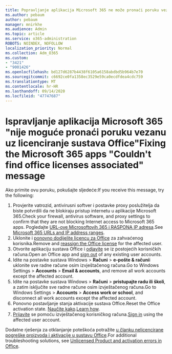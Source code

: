 ```yaml
---
title: Popravljanje aplikacija Microsoft 365 ne može pronaći poruku vezanu uz licencu za Office
ms.author: pebaum
author: pebaum
manager: mnirkhe
ms.audience: Admin
ms.topic: article
ms.service: o365-administration
ROBOTS: NOINDEX, NOFOLLOW
localization_priority: Normal
ms.collection: Adm_O365
ms.custom:
- "3421"
- "9001426"
ms.openlocfilehash: bd127d6287b4438f6105a6158abdbd5b964b7e70
ms.sourcegitcommit: c6692ce0fa1358ec3529e59ca0ecdfdea4cdc759
ms.translationtype: MT
ms.contentlocale: hr-HR
ms.lasthandoff: 09/14/2020
ms.locfileid: "47747687"
---
```

# <a name="fixing-the-microsoft-365-apps-couldnt-find-office-licenses-associated-message"></a><span data-ttu-id="6f862-102">Ispravljanje aplikacija Microsoft 365 "nije moguće pronaći poruku vezanu uz licenciranje sustava Office"</span><span class="sxs-lookup"><span data-stu-id="6f862-102">Fixing the Microsoft 365 apps "Couldn't find office licenses associated" message</span></span>

<span data-ttu-id="6f862-103">Ako primite ovu poruku, pokušajte sljedeće:</span><span class="sxs-lookup"><span data-stu-id="6f862-103">If you receive this message, try the following:</span></span>

1. <span data-ttu-id="6f862-104">Provjerite vatrozid, antivirusni softver i postavke proxy poslužitelja da biste potvrdili da ne blokiraju pristup internetu u aplikacije Microsoft 365.</span><span class="sxs-lookup"><span data-stu-id="6f862-104">Check your firewall, antivirus software, and proxy settings to confirm that they are not blocking Internet access to Microsoft 365 apps.</span></span> <span data-ttu-id="6f862-105">Pogledajte [URL-ove Microsoftovih 365 i RASPONA IP adresa](https://docs.microsoft.com/office365/enterprise/urls-and-ip-address-ranges).</span><span class="sxs-lookup"><span data-stu-id="6f862-105">See [Microsoft 365 URLs and IP address ranges](https://docs.microsoft.com/office365/enterprise/urls-and-ip-address-ranges).</span></span>
2. <span data-ttu-id="6f862-106">Uklonite i [ponovno dodijelite licencu za Office](https://docs.microsoft.com/microsoft-365/admin/manage/assign-licenses-to-users) za zahvaćenog korisnika.</span><span class="sxs-lookup"><span data-stu-id="6f862-106">Remove and [reassign the Office license](https://docs.microsoft.com/microsoft-365/admin/manage/assign-licenses-to-users) for the affected user.</span></span> 
3. <span data-ttu-id="6f862-107">Otvorite aplikaciju sustava Office i [odjavite](https://support.office.com/article/5a20dc11-47e9-4b6f-945d-478cb6d92071) se iz postojećih korisničkih računa.</span><span class="sxs-lookup"><span data-stu-id="6f862-107">Open an Office app and [sign out](https://support.office.com/article/5a20dc11-47e9-4b6f-945d-478cb6d92071) of any existing user accounts.</span></span>
4. <span data-ttu-id="6f862-108">Idite na postavke sustava Windows > **Računi**  >  **e-pošte & računi**i uklonite sve radne račune osim izvještačenog računa.</span><span class="sxs-lookup"><span data-stu-id="6f862-108">Go to Windows Settings > **Accounts** > **Email & accounts**, and remove all work accounts except the affected account.</span></span>
5. <span data-ttu-id="6f862-109">Idite na postavke sustava Windows > **Računi**  >  **pristupajte radu ili školi**, a zatim isključite sve radne račune osim izvještačenog računa.</span><span class="sxs-lookup"><span data-stu-id="6f862-109">Go to Windows Settings > **Accounts** > **Access work or school**, and disconnect all work accounts except the affected account.</span></span>
6. <span data-ttu-id="6f862-110">Ponovno postavljanje stanja aktivacije sustava Office.</span><span class="sxs-lookup"><span data-stu-id="6f862-110">Reset the Office activation state.</span></span> <span data-ttu-id="6f862-111">[Naučite kako](https://docs.microsoft.com/office365/troubleshoot/activation/reset-office-365-proplus-activation-state).</span><span class="sxs-lookup"><span data-stu-id="6f862-111">[Learn how](https://docs.microsoft.com/office365/troubleshoot/activation/reset-office-365-proplus-activation-state).</span></span>
7. <span data-ttu-id="6f862-112">[Prijavite](https://support.office.com/article/628ea040-f265-49de-b986-be09c3ebf8a9) se pomoću izvještačenog korisničkog računa.</span><span class="sxs-lookup"><span data-stu-id="6f862-112">[Sign in](https://support.office.com/article/628ea040-f265-49de-b986-be09c3ebf8a9) using the affected user account.</span></span>

<span data-ttu-id="6f862-113">Dodatne rješenja za otklanjanje poteškoća potražite [u članku nelicencirane pogreške proizvoda i aktivacije u sustavu Office](https://support.office.com/Article/0d23d3c0-c19c-4b2f-9845-5344fedc4380).</span><span class="sxs-lookup"><span data-stu-id="6f862-113">For additional troubleshooting solutions, see [Unlicensed Product and activation errors in Office](https://support.office.com/Article/0d23d3c0-c19c-4b2f-9845-5344fedc4380).</span></span>